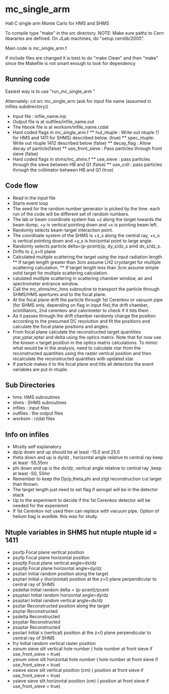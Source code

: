 mc_single_arm
==============

Hall C single arm Monte Carlo for HMS and SHMS 



To compile type "make" in the src directory.
NOTE: Make sure paths to Cern libararies are defined.
On JLab machines, do "setup cernlib/2005".

Main code is mc_single_arm.f

If include files are changed it is best to do "make Clean" and then "make"
since the Makefile is not smart enough to look for dependency

Running code
------------

Easiest way is to use "run_mc_single_arm <filename>"

Alternately:
cd src
mc_single_arm 
(ask for input file name (assumed in infiles subdirectory))

* Input file : infile_name.inp
* Output file is at outfiles/infile_name.out 
* The hbook file is at worksim/infile_name.rzdat
* Hard coded flags in mc_single_arm.f 
** hut_ntuple : Write out ntuple (1 for HMS and 1411 for SHMS) described below. (true)
** spec_ntuple: Write out ntuple 1412 described below (false)
** decay_flag :	Allow decay of particle(false)
** use_front_sieve : Pass particles through front sieve (false)   
* Hard coded flags in shms/mc_shms.f 
** use_sieve : pass particles through the sieve between HB and Q1 (false)
** use_coll  : pass particles through the collimator between HB and Q1 (true)

Code flow
--------- 
* Read in the input file
* Starts event loop
* The seed for the random number generator is picked by the time. each run of the code will be different set of random numbers.
* The lab or beam coordinate system has +z along the target towards the beam dump, +y is vertical pointing down and +x is pointing beam left.
* Randomly selects beam-target interaction point.
* The coordinate system of the SHMS is +z_s along the central ray, +x_s is vertical pointing down and +y_s is horizontal point to large angle. 
* Randomly selects particle delta=(p-pcent)/p, dy_s/dz_s amd dx_s/dz_s.
* Drifts to z_s=0 plane
* Calculated multiple scattering the target using the input radiation length
** If target length greater than 3cm assume LH2 cryotarget for multiple scattering calculation.
**  If target length less than 3cm assume simple solid target for multiple scattering calculation.
* calulated mutliple scattering in scattering chamber window, air and spectrometer entrance window.
* Call the mc_shms/mc_hms subroutine to transport the particle through SHMS/HMS apertures and to the focal plane.
* At the focal plane drift the particle through  1st Cerenkov or vacuum pipe (for SHMS only, depending on flag in input file),the drift chamber, scintillators, 2nd cerenkov and calorimeter to check if it hits them . 
* As it passes through the drift chamber randomly change the position according to the presumed DC resolution and fit the positions and calculate the focal plane positions and angles.
* From focal plane calculate the reconstructed target quantities ytar,yptar,xptar and delta using the optics matrix. Note that for now use the known x target position in the optics matrix calculations. To mimic what would be in the analysis, need to calculate xtar from the reconstructed quantities using the raster vertical position and then recalculate the reconstructed quantities with updated xtar.
* If particle makes it to the focal plane and hits all detectors the event variables are put in ntuple.



Sub Directories
---------------
* hms: HMS subroutines
* shms  : SHMS subroutines
* infiles : input files
* outfiles : the output files 
* worksim : rzdat files

Info on infiles
---------------
* Mostly self explanatory
* dp/p down and up should be at least -15.0 and 25.0 
* theta down and up is dy/dz , horizontal angle relative to central ray keep at least -55,55mr
* phi down and up is the dx/dz, vertical angle relative to central ray ,keep at least -50, 50mr
* Remember to keep the Dp/p,theta,phi and ztgt reconstruction cut larger than thrown. 
* The target length just need to set flag if aerogel will be in the detector stack
* Up to the experiment to decide if the 1st Cerenkov detector will be needed for the experiemnt
* If 1st Cerenkov not used then can replace with vacuum pipe. Option of helium bag is availble. this was for study.  

Ntuple variables in SHMS hut ntuple ntuple id = 1411 
---------------------
* psxfp  Focal plane vertical position 
* psyfp  Focal plane horizontal position
* psxpfp Focal plane vertical angle=dx/dz
* psypfp Focal plane horizontal angle=dy/dz
* psztari  Initial random position along the target
* psytari  Initial y (horizontal) position at the z=0 plane perpendicular to central ray of SHMS
* psdeltai Initial random  delta = (p-pcent)/pcent
* psyptari Initial random  horizontal angle=dy/dz
* psxptari Initial random  vertical angle=dx/dz
* psztar  Reconstructed position along the target
* psytar   Reconstructed 
* psdelta   Reconstructed 
* psyptar  Reconstructed 
* psxptar Reconstructed 
* psxtari  Initial x (vertical) position at the z=0 plane perpendicular to central ray of SHMS
* fry   Initial random vertical raster position
* xsnum   sieve slit vertical hole number ( hole number at front sieve if use_front_sieve = true)
* ysnum   sieve slit horizontal hole number ( hole number at front sieve if use_front_sieve = true)
* xsieve   sieve slit vertical position (cm)  ( position at front sieve if use_front_sieve = true)
* ysieve   sieve slit horizontal position (cm) ( position at front sieve if use_front_sieve = true)
